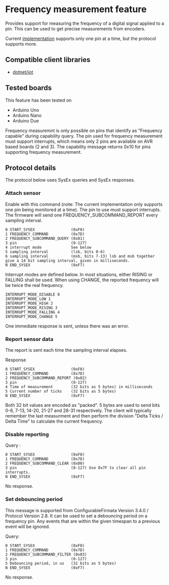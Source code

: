 # Frequency measurement feature

Provides support for measuring the frequency of a digital signal applied to a pin. This can be used to get precise measurements from encoders.

Current [implementation](https://github.com/firmata/ConfigurableFirmata/src/Frequency.cpp) supports only one pin at a time, but the protocol supports more.

## Compatible client libraries

- [dotnet/iot](https://github.com/dotnet/iot)

## Tested boards

This feature has been tested on
 * Arduino Uno
 * Arduino Nano
 * Arduino Due

Frequency measuremnt is only possible on pins that identify as "Frequency capable" during capability query. The pin used for frequency measurement must support interrupts, which means only 2 pins are available on AVR based boards (2 and 3). The capability message returns 0x10 for pins supporting frequency measurement.

## Protocol details

The protocol below uses SysEx queries and SysEx responses.

### Attach sensor

Enable with this command (note: The current implementation only supports one pin being monitored at a time).
The pin to use must support interrupts.
The firmware will send one FREQUENCY_SUBCOMMAND_REPORT every sampling interval.
```
0 START_SYSEX                (0xF0)
1 FREQUENCY_COMMAND          (0x7D)
2 FREQUENCY_SUBCOMMAND_QUERY (0x01)
3 pin                        (0-127)
4 interrupt mode             See below
5 sampling interval          (lsb, bits 0-6)
6 sampling interval          (msb, bits 7-13) lsb and msb together give a 14 bit sampling interval, given in milliseconds.
N END_SYSEX                  (0xF7)
```

Interrupt modes are defined below. In most situations, either RISING or FALLING shall be used. When using CHANGE, the reported frequency will be twice the real frequency.
```
INTERRUPT_MODE_DISABLE 0
INTERRUPT_MODE_LOW 1
INTERRUPT_MODE_HIGH 2
INTERRUPT_MODE_RISING 3
INTERRUPT_MODE_FALLING 4
INTERRUPT_MODE_CHANGE 5
```

One immediate response is sent, unless there was an error.

### Report sensor data
The report is sent each time the sampling interval elapses.

Response 
```
0 START_SYSEX                (0xF0)
1 FREQUENCY_COMMAND          (0x7D)
2 FREQUENCY_SUBCOMMAND_REPORT (0x02)
3 pin                        (0-127)
4 Time of measurement        (32 bits as 5 bytes) in milliseconds
5 Current number of ticks    (32 bits as 5 bytes)
N END_SYSEX                  (0xF7)
```

Both 32 bit values are encoded as "packed". 5 bytes are used to send bits 0-6, 7-13, 14-20, 21-27 and 28-31 respectively. The client will typically remember the last measurment and then perform the division "Delta Ticks / Delta Time" to calculate the current frequency.

### Disable reporting
Query :
```
0 START_SYSEX                (0xF0)
1 FREQUENCY_COMMAND          (0x7D)
2 FREQUENCY_SUBCOMMAND_CLEAR (0x00)
3 pin                        (0-127) Use 0x7F to clear all pin interrupts.
N END_SYSEX                  (0xF7)
```

No response.

### Set debouncing period
This message is supported from ConfigurableFirmata Version 3.4.0 / Protocol Version 2.8.
It can be used to set a debouncing period on a frequency pin. Any events that are within the given
timespan to a previous event will be ignored. 

Query:
```
0 START_SYSEX                (0xF0)
1 FREQUENCY_COMMAND          (0x7D)
2 FREQUENCY_SUBCOMMAND_FILTER (0x03)
3 pin                        (0-127)
5 Debouncing period, in us   (32 bits as 5 bytes)
N END_SYSEX                  (0xF7)
```

No response.


